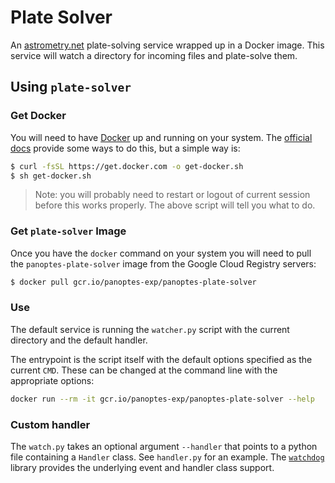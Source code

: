 Plate Solver
============

An [astrometry.net](http://astrometry.net/) plate-solving service wrapped up in a Docker image. This service will watch
a directory for incoming files and plate-solve them.

## Using `plate-solver`

### Get Docker

You will need to have [Docker](https://www.docker.com) up and running on your system.
The [official docs](https://www.docker.com/get-started) provide some ways to do this, but a simple way is:

```bash
$ curl -fsSL https://get.docker.com -o get-docker.sh
$ sh get-docker.sh
```

> Note: you will probably need to restart or logout of current session before this works properly. The above script will tell you what to do.

### Get `plate-solver` Image

Once you have the `docker` command on your system you will need to pull the 
`panoptes-plate-solver` image from the Google Cloud Registry servers:

```bash
$ docker pull gcr.io/panoptes-exp/panoptes-plate-solver
```

### Use

The default service is running the `watcher.py` script with the current directory 
and the default handler.

The entrypoint is the script itself with the default options specified as the current
`CMD`. These can be changed at the command line with the appropriate options:

```bash
docker run --rm -it gcr.io/panoptes-exp/panoptes-plate-solver --help
```

### Custom handler

The `watch.py` takes an optional argument `--handler` that points to a python file
containing a `Handler` class. See `handler.py` for an example. The 
[`watchdog`](https://pypi.org/project/watchdog/) library provides the underlying 
event and handler class support.
